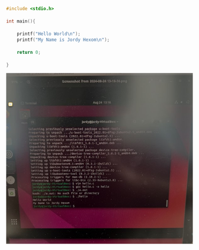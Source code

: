 ```c
#include <stdio.h>

int main(){

	printf("Hello World\n");
	printf("My Name is Jordy Hexom\n");

	return 0;

}

```

![Terminal output from Ubuntu.](assets/hello_world.jpg)